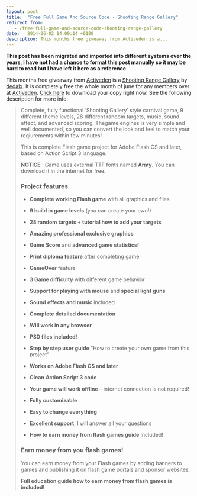 ```yaml
---
layout: post
title:  "Free Full Game And Source Code - Shooting Range Gallery"
redirect_from:
   - /free-full-game-and-source-code-shooting-range-gallery
date:   2014-06-02 14:09:14 +0100
description: This months free giveaway from Activeden is a...
---
```


**This post has been migrated and imported into different systems over the years, I have not had a chance to format this post manually so it may be hard to read but I have left it here as a reference.**

This months free giveaway from [Activeden](http://activeden.net/?ref=Bigideaguy "Activeden") is a [Shooting Range Gallery](http://activeden.net/item/shooting-range-gallery-premium-flash-game/3409168?WT.ac=free_file&WT.z_author=dedalx&ref=Bigideaguy "Shooting Range Gallery - Premium Flash Game") by [dedalx](http://activeden.net/user/dedalx?WT.ac=item_profile_text&WT.z_author=dedalx&ref=Bigideaguy "dedalx"). It is completely free the whole month of june for any members over at [Activeden](http://activeden.net/?ref=Bigideaguy "Activeden"). [Click here](http://activeden.net/item/shooting-range-gallery-premium-flash-game/3409168?WT.ac=free_file&WT.z_author=dedalx&ref=Bigideaguy "Shooting Range Gallery - Premium Flash Game") to download your copy right now! See the following description for more info.

> Complete, fully functional ‘Shooting Gallery’ style carnival game, 9 different theme levels, 28 different random targets, music, sound effect, and advanced scoring. Thegame engines is very simple and well documented, so you can convert the look and feel to match your reqiurements within few minutes!  
>   
>  This is complete Flash game project for Adobe Flash CS and later, based on Action Script 3 language.  
>   
>  **NOTICE** : Game uses external TTF fonts named **Army**. You can download it in the internet for free.  
> ### Project features
> 
>   
>   
> - **Complete working Flash game** with all graphics and files
>   
> - **9 build in game levels** (you can create your own!)
>   
> - **28 random targets + tutorial how to add your targets**
>   
> - **Amazing professional exclusive graphics**
>   
> - **Game Score** and **advanced game statistics!**
>   
> - **Print diploma feature** after completing game
>   
> - **GameOver** feature
>   
> - **3 Game difficulty** with different game behavior
>   
> - **Support for playing with mouse** and **special light guns**
>   
> - **Sound effects and music** included
>   
> - **Complete detailed documentation**
>   
> - **Will work in any browser**
>   
> - **PSD files included!**
>   
> - **Step by step user guide** “How to create your own game from this project”
>   
> - **Works on Adobe Flash CS and later**
>   
> - **Clean Action Script 3 code**
>   
> - **Your game will work offline** – internet connection is not required!
>   
> - **Fully customizable**
>   
> - **Easy to change everything**
>   
> - **Excellent support**, I will answer all your questions
>   
> - **How to earn money from flash games guide** included!
>   
> 
>   
> ### Earn money from you flash games!
> 
>   
>  You can earn money from your Flash games by adding banners to games and publishing it on flash game portals and sponsor websites.  
>   
> **Full education guide how to earn money from flash games is included!**